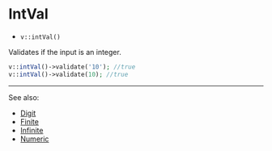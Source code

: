 # IntVal

- `v::intVal()`

Validates if the input is an integer.

```php
v::intVal()->validate('10'); //true
v::intVal()->validate(10); //true
```

***
See also:

  * [Digit](Digit.md)
  * [Finite](Finite.md)
  * [Infinite](Infinite.md)
  * [Numeric](Numeric.md)
